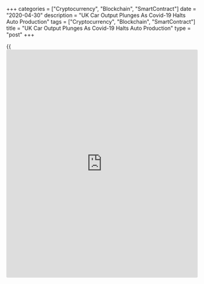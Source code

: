 +++
categories = ["Cryptocurrency", "Blockchain", "SmartContract"]
date = "2020-04-30"
description = "UK Car Output Plunges As Covid-19 Halts Auto Production"
tags = ["Cryptocurrency", "Blockchain", "SmartContract"]
title = "UK Car Output Plunges As Covid-19 Halts Auto Production"
type = "post"
+++

{{<iframe id="large-banner" src="https://www.bounty.group/#slide=9.0" width="100%" height="600" scrolling="no" style="border: 0px solid rgb(216, 221, 230); border-radius: 3px;">}}

British car production declined in March as [coronavirus][1] pandemic
forced factories to close, the Society of Motor Manufacturers and
Traders, or SMMT, reported Thursday.  
  
Car production declined 37.6 percent on a yearly basis in March. Only
78,767 vehicles left factory gates in March.

Output for the domestic market declined 36.8 percent, and that for
exports fell 37.8 percent.

Demand was particularly weak in major export destinations, including the
US and EU where many key [markets][2] were shut for the majority of the
month.

However, the lobby noted some encouraging signs with shipments to China
rising 2.3 percent as lockdown measures began to ease.

In the first quarter, overall auto production fell 13.8 percent to 319,
252 units.

Mike Hawes, SMMT chief executive, said UK automotive is fundamentally
strong but, as these figures show, it is being tested like never before,
with each week of shutdown costing the sector and [economy][3] billions.

Government's emergency measures are helping keep many companies afloat
and thousands of people in jobs, but liquidity remains a major concern
and will become even more stretched as the industry begins to restart,
he noted.

For comments and feedback [contact](https://www.playgroundfx.com/contact/): editorial@rtt[news](https://www.letsplayfx.com/blog/forex-news-website/).com

[Economic News][3]

 **What parts of the world are seeing the best (and worst) economic
performances lately? Click[here][4] to check out our [Econ Scorecard][4]
and find out! See up-to-the-moment [ranking](https://www.playgroundfx.com/blog/crypto-exchange-ranking/)s for the best and worst
performers in [GDP][5], [unemployment rate][6], [inflation][7] and much
more.**

   1. www.rtt[news](https://www.letsplayfx.com/blog/forex-news-website/).com/list/coronavirus.aspx
   2. www.rtt[news](https://www.letsplayfx.com/blog/forex-news-website/).com/Content/Markets.aspx
   3. www.rtt[news](https://www.letsplayfx.com/blog/forex-news-website/).com/Content/EconomicNews.aspx
   4. www.rtt[news](https://www.letsplayfx.com/blog/forex-news-website/).com/economic-scorecard/world-rank/retail-sales/highest-performance.aspx
   5. www.rtt[news](https://www.letsplayfx.com/blog/forex-news-website/).com/economic-scorecard/world-rank/GDP/highest-performance.aspx
   6. www.rtt[news](https://www.letsplayfx.com/blog/forex-news-website/).com/economic-scorecard/world-rank/unemployment-rate/lowest-performance.aspx
   7. www.rtt[news](https://www.letsplayfx.com/blog/forex-news-website/).com/economic-scorecard/world-rank/CPI/highest-performance.aspx